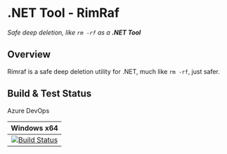 # .NET Tool - RimRaf

_Safe deep deletion, like `rm -rf` as a **.NET Tool**_

## Overview

Rimraf is a safe deep deletion utility for .NET, much like `rm -rf`, just safer.

## Build & Test Status

Azure DevOps

|                                                                          Windows x64                                                                          |
| :-----------------------------------------------------------------------------------------------------------------------------------------------------------: |
| [![Build Status](https://dev.azure.com/net0/public/_apis/build/status/dotnet-tool-rimraf-ci)](https://dev.azure.com/net0/public/_build/latest?definitionId=1) |
